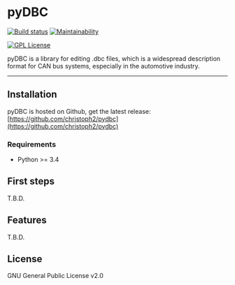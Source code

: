 pyDBC
=====

[![Build status](https://ci.appveyor.com/api/projects/status/6lf6kt2vle4jjou7?svg=true)](https://ci.appveyor.com/project/christoph2/pydbc)
[![Maintainability](https://api.codeclimate.com/v1/badges/ee1e493f62896f3fea61/maintainability)](https://codeclimate.com/github/christoph2/pydbc/maintainability)


[![GPL License](http://img.shields.io/badge/license-GPL-blue.svg)](http://opensource.org/licenses/GPL-2.0)

pyDBC is a library for editing .dbc files, which is a widespread description format for CAN bus systems, especially in the automotive industry.


---

## Installation

pyDBC is hosted on Github, get the latest release: [https://github.com/christoph2/pydbc](https://github.com/christoph2/pydbc)

### Requirements

- Python >= 3.4

## First steps

T.B.D.

## Features

T.B.D.

## License

GNU General Public License v2.0
